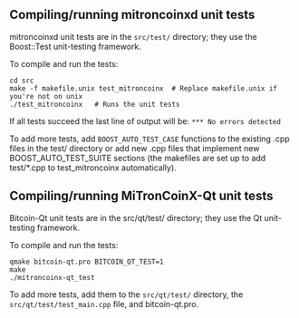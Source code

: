 Compiling/running mitroncoinxd unit tests
------------------------------------

mitroncoinxd unit tests are in the `src/test/` directory; they
use the Boost::Test unit-testing framework.

To compile and run the tests:

	cd src
	make -f makefile.unix test_mitroncoinx  # Replace makefile.unix if you're not on unix
	./test_mitroncoinx   # Runs the unit tests

If all tests succeed the last line of output will be:
`*** No errors detected`

To add more tests, add `BOOST_AUTO_TEST_CASE` functions to the existing
.cpp files in the test/ directory or add new .cpp files that
implement new BOOST_AUTO_TEST_SUITE sections (the makefiles are
set up to add test/*.cpp to test_mitroncoinx automatically).


Compiling/running MiTronCoinX-Qt unit tests
---------------------------------------

Bitcoin-Qt unit tests are in the src/qt/test/ directory; they
use the Qt unit-testing framework.

To compile and run the tests:

	qmake bitcoin-qt.pro BITCOIN_QT_TEST=1
	make
	./mitroncoinx-qt_test

To add more tests, add them to the `src/qt/test/` directory,
the `src/qt/test/test_main.cpp` file, and bitcoin-qt.pro.
